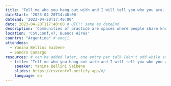 ```yaml
---
title: 'Tell me who you hang out with and I will tell you who you are. A collaborations analysis using social networks analysis'
dateStart: '2023-04-20T14:40:00'
dateEnd: '2023-04-20T17:40:00'
date: 2023-04-20T117:40:00 # UTC!! same as dateEnd
description: 'Communities of practice are spaces where people share knowledge and contribute to individual and group objectives. Knowing the different types of community members, the different ways they can participate, what kind of collaborations exist, and among whom is an important input to understand the community and to be able to take actions to improve differents aspecto of the community, like members' engagement, reach a wider audience, and increase diversity, among other. In this talk, we will present an analysis of rOpenSci networks since its inception to recognize types and themes of collaborations, actors in those collaborations, and sub-communities, among other aspects. We will explain how we collect the information to feed the networks (e.g. blog post authoring, event organization, package authoring, package review, among others), how we process it, and what kind of community management actions we can take based on the results obtained.'
location: 'CSV,Conf,v7, Buenos Aires'
country: "Argentina" # emoji
attendees:
  - Yanina Bellini Saibene
  - Sandro Camargo
resources: # can be added later, one entry per talk (don't add while still empty, add once there are resources)
  - title: "Tell me who you hang out with and I will tell you who you are. A collaborations analysis using social networks analysis"
    speaker: Yanina Bellini Saibene
    slides: https://csvconfv7.netlify.app/#/
    language: en
---
```



